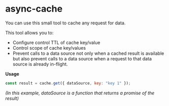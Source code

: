 # async-cache

You can use this small tool to cache any request for data.

This tool allows you to:
 - Configure control TTL of cache key/value 
 - Control scope of cache key/values
 - Prevent calls to a data source not only when a cached result is available but also prevent calls to a data source when a request to that data source is already in-flight.

 **Usage**
 
```jsx
const result = cache.get({ dataSource, key: "key 1" });
```

*(In this example, dataSource is a function that returns a promise of the result)*
